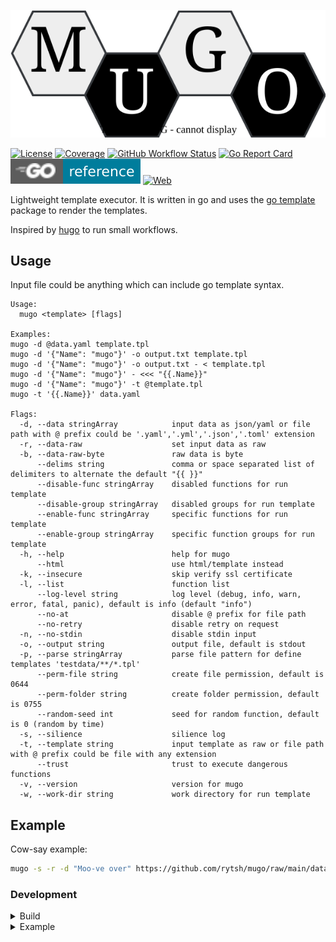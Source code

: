 ![mugo](assets/mugo.svg)

[![License](https://img.shields.io/github/license/rytsh/mugo?color=red&style=flat-square)](https://raw.githubusercontent.com/rytsh/mugo/main/LICENSE)
[![Coverage](https://img.shields.io/sonar/coverage/rytsh_mugo?logo=sonarcloud&server=https%3A%2F%2Fsonarcloud.io&style=flat-square)](https://sonarcloud.io/summary/overall?id=rytsh_mugo)
[![GitHub Workflow Status](https://img.shields.io/github/actions/workflow/status/rytsh/mugo/test.yml?branch=main&logo=github&style=flat-square&label=ci)](https://github.com/rytsh/mugo/actions)
[![Go Report Card](https://goreportcard.com/badge/github.com/rytsh/mugo?style=flat-square)](https://goreportcard.com/report/github.com/rytsh/mugo)
[![Go PKG](https://raw.githubusercontent.com/rakunlabs/.github/main/assets/badges/gopkg.svg)](https://pkg.go.dev/github.com/rytsh/mugo)
[![Web](https://img.shields.io/badge/web-document-blueviolet?style=flat-square)](https://rytsh.github.io/mugo/)

Lightweight template executor. It is written in go and uses the [go template](https://golang.org/pkg/text/template/) package to render the templates.

Inspired by [hugo](https://gohugo.io/) to run small workflows.

## Usage

Input file could be anything which can include go template syntax.

```
Usage:
  mugo <template> [flags]

Examples:
mugo -d @data.yaml template.tpl
mugo -d '{"Name": "mugo"}' -o output.txt template.tpl
mugo -d '{"Name": "mugo"}' -o output.txt - < template.tpl
mugo -d '{"Name": "mugo"}' - <<< "{{.Name}}"
mugo -d '{"Name": "mugo"}' -t @template.tpl
mugo -t '{{.Name}}' data.yaml

Flags:
  -d, --data stringArray            input data as json/yaml or file path with @ prefix could be '.yaml','.yml','.json','.toml' extension
  -r, --data-raw                    set input data as raw
  -b, --data-raw-byte               raw data is byte
      --delims string               comma or space separated list of delimiters to alternate the default "{{ }}"
      --disable-func stringArray    disabled functions for run template
      --disable-group stringArray   disabled groups for run template
      --enable-func stringArray     specific functions for run template
      --enable-group stringArray    specific function groups for run template
  -h, --help                        help for mugo
      --html                        use html/template instead
  -k, --insecure                    skip verify ssl certificate
  -l, --list                        function list
      --log-level string            log level (debug, info, warn, error, fatal, panic), default is info (default "info")
      --no-at                       disable @ prefix for file path
      --no-retry                    disable retry on request
  -n, --no-stdin                    disable stdin input
  -o, --output string               output file, default is stdout
  -p, --parse stringArray           parse file pattern for define templates 'testdata/**/*.tpl'
      --perm-file string            create file permission, default is 0644
      --perm-folder string          create folder permission, default is 0755
      --random-seed int             seed for random function, default is 0 (random by time)
  -s, --silience                    silience log
  -t, --template string             input template as raw or file path with @ prefix could be file with any extension
      --trust                       trust to execute dangerous functions
  -v, --version                     version for mugo
  -w, --work-dir string             work directory for run template
```

## Example

Cow-say example:

```sh
mugo -s -r -d "Moo-ve over" https://github.com/rytsh/mugo/raw/main/data/templates/cow.tpl
```

### Development

<details><summary>Build</summary>

Get binary with the goreleaser

```sh
make build
# goreleaser build --snapshot --rm-dist --single-target
```

</details>

<details><summary>Example</summary>

```sh
go run cmd/mugo/main.go -r -d "." -p 'testdata/tpl/*.tpl' - < testdata/readStart.tpl > output.json
go run cmd/mugo/main.go --trust -d '{"dir":"testdata","url":"http://localhost:5501"}'  -w "." - < testdata/readSeparate.tpl
go run cmd/mugo/main.go --trust -d '{"dir":"testdata","url":"http://localhost:5501", "output":"output"}'  -w "." data/templates/folderInfo.tpl
```

</details>
